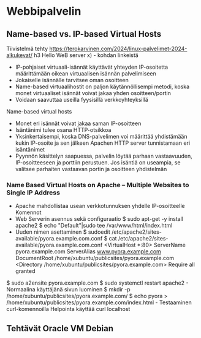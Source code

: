 # Webbipalvelin

## Name-based vs. IP-based Virtual Hosts
Tiivistelmä tehty https://terokarvinen.com/2024/linux-palvelimet-2024-alkukevat/ h3 Hello WeB server x) - kohdan linkeistä

- IP-pohjaiset virtuaali-isännät käyttävät yhteyden IP-osoitetta määrittämään oikean virtuaalisen isännän palvelimiseen
- Jokaiselle isännälle tarvitsee oman osoitteen
- Name-based virtuaalihostit on paljon käytännöllisempi metodi, koska monet virtuaaliset isännät voivat jakaa yhden osoitteen/portin
- Voidaan saavuttaa useilla fyysisillä verkkoyhteyksillä

Name-based virtual hosts
- Monet eri isännät voivat jakaa saman IP-osoitteen
- Isäntänimi tulee osana HTTP-otsikkoa
- Yksinkertaisempi, koska DNS-palvelimen voi määrittää yhdistämään kukin IP-osoite ja sen jälkeen Apachen HTTP server tunnistamaan eri isäntänimet
- Pyynnön käsittelyn saapuessa, palvelin löytää parhaan vastaavuuden, IP-osoitteeseen ja porttiin perustuen. Jos isäntiä on useampia, se valitsee parhaiten vastaavan portin ja osoitteen yhdistelmän

### Name Based Virtual Hosts on Apache – Multiple Websites to Single IP Address
- Apache mahdollistaa usean verkkotunnuksen yhdelle IP-osoitteelle
Komennot
- Web Serverin asennus sekä configuraatio
$ sudo apt-get -y install apache2
$ echo "Default"|sudo tee /var/www/html/index.html
- Uuden nimen asettaminen
$ sudoedit /etc/apache2/sites-available/pyora.example.com.conf
$ cat /etc/apache2/sites-available/pyora.example.com.conf
<VirtualHost *:80>
 ServerName pyora.example.com
 ServerAlias www.pyora.example.com
 DocumentRoot /home/xubuntu/publicsites/pyora.example.com
 <Directory /home/xubuntu/publicsites/pyora.example.com>
   Require all granted
 </Directory>
</VirtualHost>
$ sudo a2ensite pyora.example.com
$ sudo systemctl restart apache2
- Normaalina käyttäjänä sivun luominen
$ mkdir -p /home/xubuntu/publicsites/pyora.example.com/
$ echo pyora > /home/xubuntu/publicsites/pyora.example.com/index.html
- Testaaminen curl-komennoilla
  Helpointa käyttää curl localhost

## Tehtävät Oracle VM Debian



